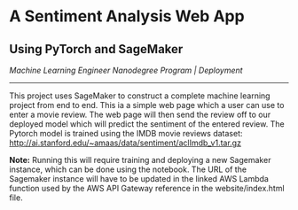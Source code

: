 # A Sentiment Analysis Web App
## Using PyTorch and SageMaker

_Machine Learning Engineer Nanodegree Program | Deployment_

---

This project uses SageMaker to construct a complete machine learning project from end to end. This ia a simple web page which a user can use to enter a movie review. The web page will then send the review off to our deployed model which will predict the sentiment of the entered review. The Pytorch model is trained using the IMDB movie reviews dataset: http://ai.stanford.edu/~amaas/data/sentiment/aclImdb_v1.tar.gz

**Note:** Running this will require training and deploying a new Sagemaker instance, which can be done using the notebook. The URL of the Sagemaker instance will have to be updated in the linked AWS Lambda function used by the AWS API Gateway reference in the website/index.html file.
